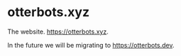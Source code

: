 # otterbots.xyz
The website. https://otterbots.xyz.

In the future we will be migrating to https://otterbots.dev.
